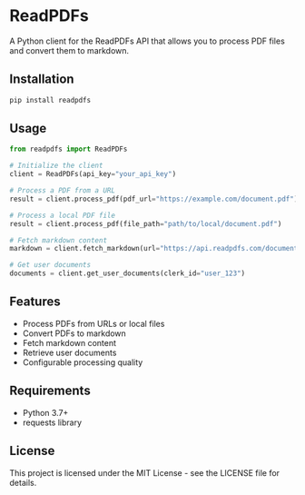 # ReadPDFs

A Python client for the ReadPDFs API that allows you to process PDF files and convert them to markdown.

## Installation

```bash
pip install readpdfs
```

## Usage

```python
from readpdfs import ReadPDFs

# Initialize the client
client = ReadPDFs(api_key="your_api_key")

# Process a PDF from a URL
result = client.process_pdf(pdf_url="https://example.com/document.pdf")

# Process a local PDF file
result = client.process_pdf(file_path="path/to/local/document.pdf")

# Fetch markdown content
markdown = client.fetch_markdown(url="https://api.readpdfs.com/documents/123/markdown")

# Get user documents
documents = client.get_user_documents(clerk_id="user_123")
```

## Features

- Process PDFs from URLs or local files
- Convert PDFs to markdown
- Fetch markdown content
- Retrieve user documents
- Configurable processing quality

## Requirements

- Python 3.7+
- requests library

## License

This project is licensed under the MIT License - see the LICENSE file for details.
